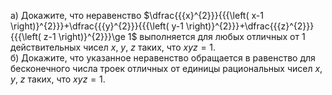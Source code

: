 а) Докажите, что неравенство $\dfrac{{{x}^{2}}}{{{\left( x-1 \right)}^{2}}}+\dfrac{{{y}^{2}}}{{{\left( y-1 \right)}^{2}}}+\dfrac{{{z}^{2}}}{{{\left( z-1 \right)}^{2}}}\ge 1$
выполняется для любых отличных от 1 действительных чисел $x$, $y$, $z$ таких, что $xyz=1$.
<br/>б) Докажите, что указанное неравенство обращается в равенство для бесконечного числа троек отличных от единицы рациональных чисел $x$, $y$, $z$ таких, что $xyz=1$.